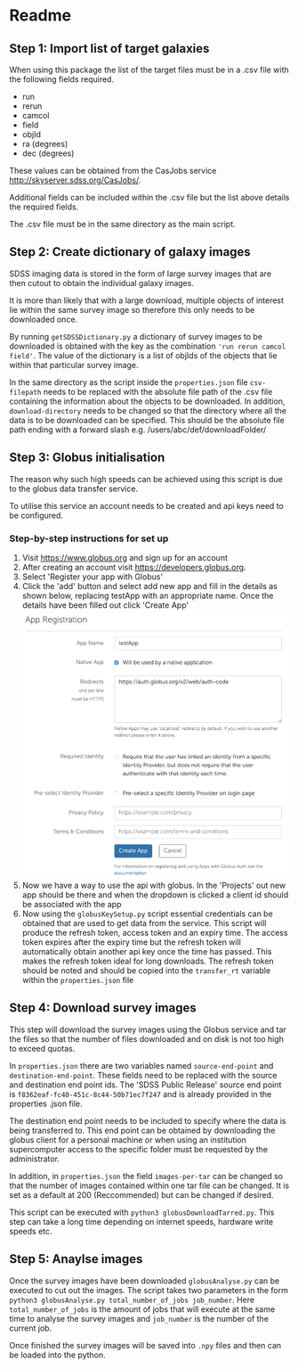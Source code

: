 # Readme

## Step 1: Import list of target galaxies

When using this package the list of the target files must be in a .csv file with the following fields required.

- run
- rerun
- camcol
- field
- objId
- ra (degrees)
- dec (degrees)

These values can be obtained from the CasJobs service http://skyserver.sdss.org/CasJobs/.

Additional fields can be included within the .csv file but the list above details the required fields.

The .csv file must be in the same directory as the main script.

## Step 2: Create dictionary of galaxy images

SDSS imaging data is stored in the form of large survey images that are then cutout to obtain the individual galaxy images.

It is more than likely that with a large download, multiple objects of interest lie within the same survey image so therefore this only needs to be downloaded once.

By running `getSDSSDictionary.py` a dictionary of survey images to be downloaded is obtained with the key as the combination `'run rerun camcol field'`. The value of the dictionary is a list of objIds of the objects that lie within that particular survey image.

In the same directory as the script inside the `properties.json` file `csv-filepath` needs to be replaced with the absolute file path of the .csv file containing the information about the objects to be downloaded. In addition, `download-directory` needs to be changed so that the directory where all the data is to be downloaded can be specified. This should be the absolute file path ending with a forward slash e.g. /users/abc/def/downloadFolder/

<!-- Within the file `dataCSVLocation` needs to be replaced with the absolute file path of the .csv file with the information for the objects to be downloaded. In addition, `pickleLocation` needs to be changed so that the location of the destination dictionary can be specified. **Note**: The pickle file destination needs to be noted down so that it can be used when loading in the dictionary in the download stage. -->

## Step 3: Globus initialisation

The reason why such high speeds can be achieved using this script is due to the globus data transfer service.

To utilise this service an account needs to be created and api keys need to be configured.

### Step-by-step instructions for set up

1. Visit https://www.globus.org and sign up for an account 
2. After creating an account visit https://developers.globus.org.
3. Select 'Register your app with Globus'
4. Click the 'add' button and select add new app and fill in the details as shown below, replacing testApp with an appropriate name. Once the details have been filled out click 'Create App' ![](documentation/globusappSetup.png) 
5. Now we have a way to use the api with globus. In the 'Projects' out new app should be there and when the dropdown is clicked a client id should be associated with the app
6. Now using the `globusKeySetup.py` script essential credentials can be obtained that are used to get data from the service. This script will produce the refresh token, access token and an expiry time. The access token expires after the expiry time but the refresh token will automatically obtain another api key once the time has passed. This makes the refresh token ideal for long downloads. The refresh token should be noted and should be copied into the `transfer_rt` variable within the `properties.json` file

## Step 4: Download survey images

This step will download the survey images using the Globus service and tar the files so that the number of files downloaded and on disk is not too high to exceed quotas.

In `properties.json` there are two variables named `source-end-point` and `destination-end-point`. These fields need to be replaced with the source and destination end point ids. The 'SDSS Public Release' source end point is `f8362eaf-fc40-451c-8c44-50b71ec7f247` and is already provided in the properties .json file.

The destination end point needs to be included to specify where the data is being transferred to. This end point can be obtained by downloading the globus client for a personal machine or when using an institution supercomputer access to the specific folder must be requested by the administrator.

In addition, in `properties.json` the field `images-per-tar` can be changed so that the number of images contained within one tar file can be changed. It is set as a default at 200 (Reccommended) but can be changed if desired.

This script can be executed with `python3 globusDownloadTarred.py`. This step can take a long time depending on internet speeds, hardware write speeds etc.

## Step 5: Anaylse images

Once the survey images have been downloaded `globusAnalyse.py` can be executed to cut out the images. The script takes two parameters in the form `python3 globusAnalyse.py total_number_of_jobs job_number`. Here `total_number_of_jobs` is the amount of jobs that will execute at the same time to analyse the survey images and `job_number` is the number of the current job.

Once finished the survey images will be saved into `.npy` files and then can be loaded into the python.